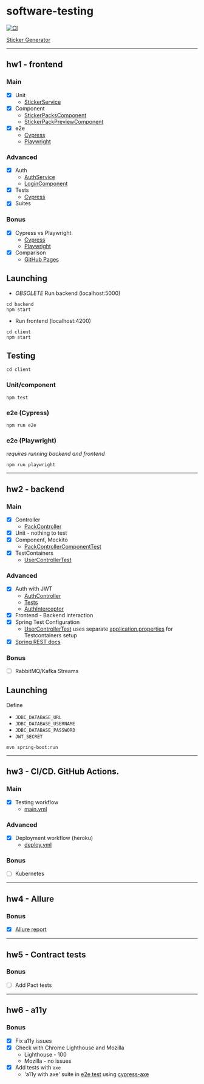 # software-testing

[![CI](https://github.com/andrey-star/software-testing/actions/workflows/main.yml/badge.svg)](https://github.com/andrey-star/software-testing/actions/workflows/main.yml)

[Sticker Generator](https://sticker-gen.herokuapp.com/)

___

## hw1 - frontend

### Main

* [x] Unit
    * [StickerService](https://github.com/andrey-star/software-testing/blob/main/client/src/app/services/sticker.service.spec.ts)
* [x] Component
    * [StickerPacksComponent](https://github.com/andrey-star/software-testing/blob/main/client/src/app/components/sticker-packs/sticker-packs.component.spec.ts)
    * [StickerPackPreviewComponent](https://github.com/andrey-star/software-testing/blob/main/client/src/app/components/sticker-pack-preview/sticker-pack-preview.component.spec.ts)
* [x] e2e
    * [Cypress](https://github.com/andrey-star/software-testing/blob/main/client/cypress/integration/spec.ts)
    * [Playwright](https://github.com/andrey-star/software-testing/blob/main/client/playwright/spec.ts)

### Advanced

* [x] Auth
    * [AuthService](https://github.com/andrey-star/software-testing/blob/main/client/src/app/services/auth.service.ts)
    * [LoginComponent](https://github.com/andrey-star/software-testing/blob/main/client/src/app/components/login/login.component.ts)
* [x] Tests
    * [Cypress](https://github.com/andrey-star/software-testing/blob/main/client/cypress/integration/spec.ts)
* [x] Suites

### Bonus

* [x] Cypress vs Playwright
    * [Cypress](https://github.com/andrey-star/software-testing/blob/main/client/cypress/integration/spec.ts)
    * [Playwright](https://github.com/andrey-star/software-testing/blob/main/client/playwright/spec.ts)
* [x] Comparison
    * [GitHub Pages](https://andrey-star.github.io/software-testing-report)

## Launching

* *OBSOLETE* Run backend (localhost:5000)

```shell
cd backend
npm start
```

* Run frontend (localhost:4200)

```shell
cd client
npm start
```

## Testing

```shell
cd client
```

### Unit/component

```shell
npm test
```

### e2e (Cypress)

```shell
npm run e2e
```

### e2e (Playwright)

*requires running backend and frontend*

```shell
npm run playwright
```

___

## hw2 - backend

### Main

* [x] Controller
    * [PackController](https://github.com/andrey-star/software-testing/blob/main/backend/src/main/java/sticker/controller/PackController.java)
* [x] Unit - nothing to test
* [x] Component, Mockito
    * [PackControllerComponentTest](https://github.com/andrey-star/software-testing/blob/main/backend/src/test/java/sticker/controller/PackControllerComponentTest.java)
* [x] TestContainers
    * [UserControllerTest](https://github.com/andrey-star/software-testing/blob/main/backend/src/test/java/sticker/controller/UserControllerTest.java)

### Advanced

* [x] Auth with JWT
    * [AuthController](https://github.com/andrey-star/software-testing/blob/main/backend/src/main/java/sticker/auth/AuthController.java)
    * [Tests](https://github.com/andrey-star/software-testing/blob/main/backend/src/test/java/sticker/auth/AuthControllerTest.java)
    * [AuthInterceptor](https://github.com/andrey-star/software-testing/blob/main/client/src/app/services/auth.interceptor.ts)
* [x] Frontend - Backend interaction
* [x] Spring Test Configuration
    * [UserControllerTest](https://github.com/andrey-star/software-testing/blob/main/backend/src/test/java/sticker/controller/UserControllerTest.java)
      uses
      separate [application.properties](https://github.com/andrey-star/software-testing/blob/main/backend/src/test/resources/application-testcontainers.properties)
      for Testcontainers setup
* [x] [Spring REST docs](https://github.com/andrey-star/software-testing/tree/main/backend/snippets/Current%20user)

### Bonus

* [ ] RabbitMQ/Kafka Streams

## Launching

Define

* `JDBC_DATABASE_URL`
* `JDBC_DATABASE_USERNAME`
* `JDBC_DATABASE_PASSWORD`
* `JWT_SECRET`

```shell
mvn spring-boot:run
```

___

## hw3 - CI/CD. GitHub Actions.

### Main

* [x] Testing workflow
    * [main.yml](https://github.com/andrey-star/software-testing/blob/main/.github/workflows/main.yml)

### Advanced

* [x] Deployment workflow (heroku)
    * [deploy.yml](https://github.com/andrey-star/software-testing/blob/main/.github/workflows/deploy.yml)

### Bonus

* [ ] Kubernetes

___

## hw4 - Allure

### Bonus

* [x] [Allure report](https://andrey-star.github.io/software-testing)

___

## hw5 - Contract tests

### Bonus

* [ ] Add Pact tests

___

## hw6 - a11y

### Bonus

* [x] Fix a11y issues
* [x] Check with Chrome Lighthouse and Mozilla
    * Lighthouse - 100
    * Mozilla - no issues
* [x] Add tests with `axe`
    * 'a11y with axe' suite
      in [e2e test](https://github.com/andrey-star/software-testing/blob/main/client/cypress/integration/spec.ts)
      using [cypress-axe](https://github.com/component-driven/cypress-axe)
